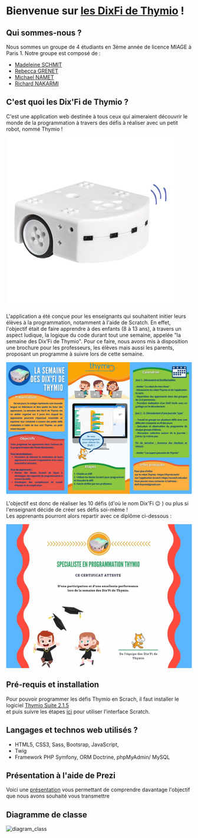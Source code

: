 # Bienvenue sur [les DixFi de Thymio](https://thymio.tech/) !

## Qui sommes-nous ? 

Nous sommes un groupe de 4 étudiants en 3ème année de licence MIAGE à Paris 1. 
Notre groupe est composé de :

+ [Madeleine SCHMIT](https://github.com/Madde24)
+ [Rebecca GRENET](https://github.com/Rbk98)
+ [Michael NAMET](https://github.com/Michael-Namet)
+ [Richard NAKARMI](https://github.com/Richard-Nkr)

## C'est quoi les Dix'Fi de Thymio ?

C'est une application web destinée à tous ceux qui aimeraient découvrir le monde de la programmation à travers des défis à réaliser avec un petit robot, nommé Thymio !

![Le Robot Thymio](thymio-colors.jpg)  

L'application a été conçue pour les enseignants qui souhaitent initier leurs élèves à la programmation, notamment à l'aide de Scratch. En effet, l'objectif était de faire apprendre à des enfants (8 à 13 ans), à travers un aspect ludique, la logique du code durant tout une semaine, appelée "la semaine des Dix’Fi de Thymio".  Pour ce faire, nous avons mis à disposition une brochure pour les professeurs, les élèves mais aussi les parents, proposant un programme à suivre lors de cette semaine. 

![La Semaine des Dix'Fi de  Thymio](La_semaine_des_dixfi_thymio.jpg)   

L'objectif est donc de réaliser les 10 défis (d'où le nom Dix'Fi :wink: ) ou plus si l'enseignant décide de créer ses défis soi-même !   
Les apprenants pourront alors repartir avec ce diplôme ci-dessous : 

![Certificat Thymio](certificatThymio.jpg)

## Pré-requis et installation   

Pour pouvoir programmer les défis Thymio en Scrach, il faut installer le logiciel [Thymio Suite 2.1.5](https://www.thymio.org/fr/programmer/)  
et puis suivre les étapes [ici](https://www.thymio.org/fr/programmer/scratch/) pour utiliser l'interface Scratch.

## Langages et technos web utilisés ?

+ HTML5, CSS3, Sass, Bootsrap, JavaScript, 
+ Twig
+ Framework PHP Symfony, ORM Doctrine, phpMyAdmin/ MySQL

## Présentation à l'aide de Prezi

Voici une [présentation](https://prezi.com/p/edit/grrifcavqgra/) vous permettant de comprendre davantage l'objectif que nous avons souhaité vous transmettre 

## Diagramme de classe

![diagram_class](diagram.png)

